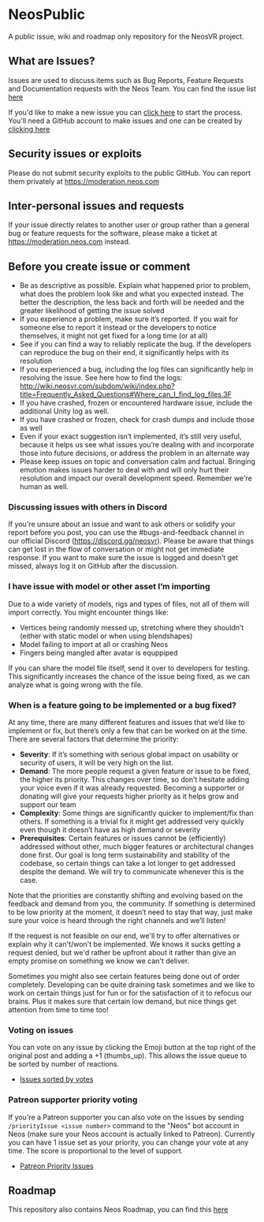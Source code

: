 # NeosPublic
A public issue, wiki and roadmap only repository for the NeosVR project.

## What are Issues?
Issues are used to discuss items such as Bug Reports, Feature Requests and Documentation requests with the Neos Team. You can find the issue list [here](https://github.com/Frooxius/NeosPublic/issues)

If you'd like to make a new issue you can [click here](https://github.com/Frooxius/NeosPublic/issues/new/choose) to start the process. You'll need a GitHub account to make issues and one can be created by [clicking here](https://github.com/join)

## Security issues or exploits
Please do not submit security exploits to the public GitHub. You can report them privately at https://moderation.neos.com

## Inter-personal issues and requests
If your issue directly relates to another user or group rather than a general bug or feature requests for the software, please make a ticket at https://moderation.neos.com instead.

## Before you create issue or comment
- Be as descriptive as possible. Explain what happened prior to problem, what does the problem look like and what you expected instead. The better the description, the less back and forth will be needed and the greater likelihood of getting the issue solved
- If you experience a problem, make sure it’s reported. If you wait for someone else to report it instead or the developers to notice themselves, it might not get fixed for a long time (or at all)
- See if you can find a way to reliably replicate the bug. If the developers can reproduce the bug on their end, it significantly helps with its resolution
- If you experienced a bug, including the log files can significantly help in resolving the issue. See here how to find the logs: http://wiki.neosvr.com/subdom/wiki/index.php?title=Frequently_Asked_Questions#Where_can_I_find_log_files.3F
- If you have crashed, frozen or encountered hardware issue, include the additional Unity log as well.
- If you have crashed or frozen, check for crash dumps and include those as well
- Even if your exact suggestion isn’t implemented, it’s still very useful, because it helps us see what issues you’re dealing with and incorporate those into future decisions, or address the problem in an alternate way
- Please keep issues on topic and conversation calm and factual. Bringing emotion makes issues harder to deal with and will only hurt their resolution and impact our overall development speed. Remember we're human as well.

### Discussing issues with others in Discord
If you're unsure about an issue and want to ask others or solidify your report before you post, you can use the #bugs-and-feedback channel in our official Discord (https://discord.gg/neosvr). Please be aware that things can get lost in the flow of conversation or might not get immediate response. If you want to make sure the issue is logged and doesn’t get missed, always log it on GitHub after the discussion.

### I have issue with model or other asset I’m importing
Due to a wide variety of models, rigs and types of files, not all of them will import correctly. You might encounter things like:
- Vertices being randomly messed up, stretching where they shouldn’t (either with static model or when using blendshapes)
- Model failing to import at all or crashing Neos
- Fingers being mangled after avatar is equppiped

If you can share the model file itself, send it over to developers for testing. This significantly increases the chance of the issue being fixed, as we can analyze what is going wrong with the file.

### When is a feature going to be implemented or a bug fixed?
At any time, there are many different features and issues that we’d like to implement or fix, but there’s only a few that can be worked on at the time. There are several factors that determine the priority:
- **Severity**: If it’s something with serious global impact on usability or security of users, it will be very high on the list.
- **Demand**: The more people request a given feature or issue to be fixed, the higher its priority. This changes over time, so don’t hesitate adding your voice even if it was already requested. Becoming a supporter or donating will give your requests higher priority as it helps grow and support our team
- **Complexity**: Some things are significantly quicker to implement/fix than others. If something is a trivial fix it might get addressed very quickly even though it doesn’t have as high demand or severity
- **Prerequisites**: Certain features or issues cannot be (efficiently) addressed without other, much bigger features or architectural changes done first. Our goal is long term sustainability and stability of the codebase, so certain things can take a lot longer to get addressed despite the demand. We will try to communicate whenever this is the case.

Note that the priorities are constantly shifting and evolving based on the feedback and demand from you, the community. If something is determined to be low priority at the moment, it doesn’t need to stay that way, just make sure your voice is heard through the right channels and we’ll listen!

If the request is not feasible on our end, we'll try to offer alternatives or explain why it can't/won't be implemented. We knows it sucks getting a request denied, but we'd rather be upfront about it rather than give an empty promise on something we know we can't deliver.

Sometimes you might also see certain features being done out of order completely. Developing can be quite draining task sometimes and we like to work on certain things just for fun or for the satisfaction of it to refocus our brains. Plus it makes sure that certain low demand, but nice things get attention from time to time too!

### Voting on issues
You can vote on any issue by clicking the Emoji button at the top right of the original post and adding a +1 (thumbs_up). This allows the issue queue to be sorted by number of reactions.
- [Issues sorted by votes](https://github.com/Frooxius/NeosPublic/issues?q=is%3Aissue+is%3Aopen+sort%3Areactions-%2B1-desc)

### Patreon supporter priority voting
If you're a Patreon supporter you can also vote on the issues by sending `/priorityIssue <issue number>` command to the "Neos" bot account in Neos (make sure your Neos account is actually linked to Patreon). Currently you can have 1 issue set as your priority, you can change your vote at any time. The score is proportional to the level of support.
- [Patreon Priority Issues](https://www.neosvr-api.com/api/stats/priorityIssues)

## Roadmap

This repository also contains Neos Roadmap, you can find this [here](https://github.com/Frooxius/NeosPublic/projects/1)

